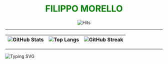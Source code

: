 <div align="center">
  <h1 id="title" style="color: green; animation: blink 1s infinite alternate;">FILIPPO MORELLO</h1>
  <img src="https://hits.seeyoufarm.com/api/count/incr/badge.svg?url=github.com/Il-Moro&count_bg=%2379C83D&title_bg=%23555555&icon=github.svg&icon_color=%23E7E7E7&title=visits&edge_flat=false" alt="Hits">
</div>

---

| ![GitHub Stats](https://github-readme-stats.vercel.app/api?username=Il-Moro&show_icons=true&theme=radical) | ![Top Langs](https://github-readme-stats.vercel.app/api/top-langs/?username=Il-Moro&layout=compact&theme=radical) | ![GitHub Streak](https://github-readme-streak-stats.herokuapp.com/?user=Il-moro&theme=radical) |
| --- | --- | --- |

---

![Typing SVG](https://readme-typing-svg.demolab.com?font=Courier&size=22&color=FF00FF&center=true&vCenter=true&width=500&height=70&lines=Down+to+the+rabbit+HOLE...)
